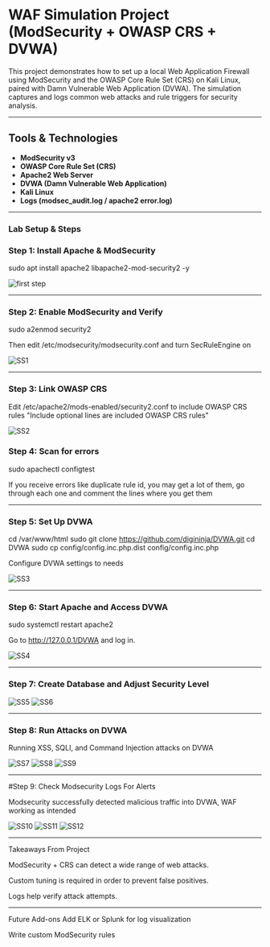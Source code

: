 # WAF Simulation Project (ModSecurity + OWASP CRS + DVWA)

This project demonstrates how to set up a local Web Application Firewall using ModSecurity and the OWASP Core Rule Set (CRS) on Kali Linux, paired with Damn Vulnerable Web Application (DVWA). The simulation captures and logs common web attacks and rule triggers for security analysis.

---

## Tools & Technologies

- **ModSecurity v3**
- **OWASP Core Rule Set (CRS)**
- **Apache2 Web Server**
- **DVWA (Damn Vulnerable Web Application)**
- **Kali Linux**
- **Logs (modsec_audit.log / apache2 error.log)**

---

### Lab Setup & Steps

### Step 1: Install Apache & ModSecurity

sudo apt install apache2 libapache2-mod-security2 -y 

![first step](docs/screenshots/first%20step.png)

---

### Step 2: Enable ModSecurity and Verify

sudo a2enmod security2

Then edit /etc/modsecurity/modsecurity.conf and turn SecRuleEngine on

![SS1](docs/screenshots/1.png)

---

### Step 3: Link OWASP CRS

Edit /etc/apache2/mods-enabled/security2.conf to include OWASP CRS rules
"Include optional lines are included OWASP CRS rules"

![SS2](docs/screenshots/2.png)

### Step 4: Scan for errors

sudo apachectl configtest

If you receive errors like duplicate rule id, you may get a lot of them, go through each one and comment the lines where you get them

---

### Step 5: Set Up DVWA

cd /var/www/html
sudo git clone https://github.com/digininja/DVWA.git
cd DVWA
sudo cp config/config.inc.php.dist config/config.inc.php

Configure DVWA settings to needs

![SS3](docs/screenshots/3.png)

---

### Step 6: Start Apache and Access DVWA

sudo systemctl restart apache2

Go to http://127.0.0.1/DVWA and log in.

![SS4](docs/screenshots/4.png)

---

### Step 7: Create Database and Adjust Security Level

![SS5](docs/screenshots/5.png)
![SS6](docs/screenshots/6.png)

---

### Step 8: Run Attacks on DVWA

Running XSS, SQLI, and Command Injection attacks on DVWA

![SS7](docs/screenshots/7.png)
![SS8](docs/screenshots/8.png)
![SS9](docs/screenshots/9.png)

---
#Step 9: Check Modsecurity Logs For Alerts

Modsecurity successfully detected malicious traffic into DVWA, WAF working as intended

![SS10](docs/screenshots/10.png)
![SS11](docs/screenshots/11.png)
![SS12](docs/screenshots/12.png)

---

Takeaways From Project

ModSecurity + CRS can detect a wide range of web attacks.

Custom tuning is required in order to prevent false positives.

Logs help verify attack attempts.

---

Future Add-ons
Add ELK or Splunk for log visualization

Write custom ModSecurity rules





